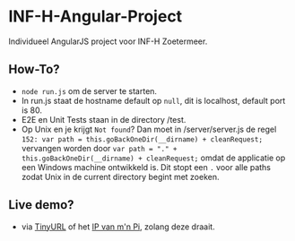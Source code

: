 # INF-H-Angular-Project
Individueel AngularJS project voor INF-H Zoetermeer.


## How-To?
- ```node run.js``` om de server te starten.
- In run.js staat de hostname default op ```null```, dit is localhost, default port is 80.
- E2E en Unit Tests staan in de directory /test.
- Op Unix en je krijgt ```Not found```? Dan moet in /server/server.js de regel ```152: var path = this.goBackOneDir(__dirname) + cleanRequest;``` vervangen worden door ```var path = "." + this.goBackOneDir(__dirname) + cleanRequest;``` omdat de applicatie op een Windows machine ontwikkeld is. Dit stopt een ```.``` voor alle paths zodat Unix in de current directory begint met zoeken.

## Live demo?
- via [TinyURL](http://tinyurl.com/AngularAppEvert) of het [IP van m'n Pi](http://84.85.98.90/), zolang deze draait.